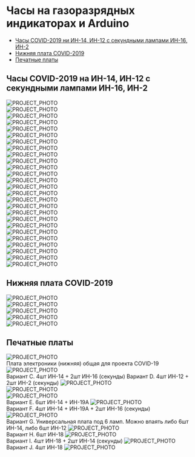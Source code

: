 # Часы на газоразрядных индикаторах и Arduino
* [Часы COVID-2019 ни ИН-14, ИН-12 с секундными лампами ИН-16, ИН-2](#chapter-0)
* [Нижняя плата COVID-2019](#chapter-1)
* [Печатные платы](#chapter-2)

<a id="chapter-0"></a>
## Часы COVID-2019 на ИН-14, ИН-12 с секундными лампами ИН-16, ИН-2
 
![PROJECT_PHOTO](https://github.com/adm503/images/blob/main/NixieClock/COVID%202019%20V2/1.jpg)<br>
![PROJECT_PHOTO](https://github.com/adm503/images/blob/main/NixieClock/COVID%202019%20V2/2.jpg)<br>
![PROJECT_PHOTO](https://github.com/adm503/images/blob/main/NixieClock/COVID%202019%20V2/20211025_151215.jpg)<br>
![PROJECT_PHOTO](https://github.com/adm503/images/blob/main/NixieClock/COVID%202019%20V2/20211025_151223.jpg)<br>
![PROJECT_PHOTO](https://github.com/adm503/images/blob/main/NixieClock/COVID%202019%20V2/20211025_151231.jpg)<br>
![PROJECT_PHOTO](https://github.com/adm503/images/blob/main/NixieClock/COVID%202019%20V2/20211025_151317.jpg)<br>
![PROJECT_PHOTO](https://github.com/adm503/images/blob/main/NixieClock/COVID%202019%20V2/20211025_151325.jpg)<br>
![PROJECT_PHOTO](https://github.com/adm503/images/blob/main/NixieClock/COVID%202019%20V2/20211025_151338.jpg)<br>
![PROJECT_PHOTO](https://github.com/adm503/images/blob/main/NixieClock/COVID%202019%20V2/20211025_151347.jpg)<br>
![PROJECT_PHOTO](https://github.com/adm503/images/blob/main/NixieClock/COVID%202019%20V2/20211025_151353.jpg)<br>
![PROJECT_PHOTO](https://github.com/adm503/images/blob/main/NixieClock/COVID%202019%20V2/20211025_151404.jpg)<br>
![PROJECT_PHOTO](https://github.com/adm503/images/blob/main/NixieClock/COVID%202019%20V2/20211025_151408.jpg)<br>
![PROJECT_PHOTO](https://github.com/adm503/images/blob/main/NixieClock/COVID%202019%20V2/20211025_151412.jpg)<br>
![PROJECT_PHOTO](https://github.com/adm503/images/blob/main/NixieClock/COVID%202019%20V2/20211025_151429.jpg)<br>
![PROJECT_PHOTO](https://github.com/adm503/images/blob/main/NixieClock/COVID%202019%20V2/20211025_151445.jpg)<br>
![PROJECT_PHOTO](https://github.com/adm503/images/blob/main/NixieClock/COVID%202019%20V2/20211025_151516.jpg)<br>
![PROJECT_PHOTO](https://github.com/adm503/images/blob/main/NixieClock/COVID%202019%20V2/20211025_151830.jpg)<br>
![PROJECT_PHOTO](https://github.com/adm503/images/blob/main/NixieClock/COVID%202019%20V2/20211025_151922.jpg)<br>
![PROJECT_PHOTO](https://github.com/adm503/images/blob/main/NixieClock/COVID%202019%20V2/20211025_151929.jpg)<br>
![PROJECT_PHOTO](https://github.com/adm503/images/blob/main/NixieClock/COVID%202019%20V2/20211025_151958.jpg)<br>
![PROJECT_PHOTO](https://github.com/adm503/images/blob/main/NixieClock/COVID%202019%20V2/20211025_152004.jpg)<br>
![PROJECT_PHOTO](https://github.com/adm503/images/blob/main/NixieClock/COVID%202019%20V2/20211025_152012.jpg)<br>
![PROJECT_PHOTO](https://github.com/adm503/images/blob/main/NixieClock/COVID%202019%20V2/20211025_152024.jpg)<br>
![PROJECT_PHOTO](https://github.com/adm503/images/blob/main/NixieClock/COVID%202019%20V2/4.jpg)<br>
![PROJECT_PHOTO](https://github.com/adm503/images/blob/main/NixieClock/COVID%202019%20V2/5.jpg)<br>
![PROJECT_PHOTO](https://github.com/adm503/images/blob/main/NixieClock/COVID%202019%20V2/6.jpg)<br>

<a id="chapter-1"></a>
## Нижняя плата COVID-2019

![PROJECT_PHOTO](https://github.com/adm503/images/blob/main/NixieClock/COVID%202019%20V2/20211025_151535.jpg)<br>
![PROJECT_PHOTO](https://github.com/adm503/images/blob/main/NixieClock/COVID%202019%20V2/20211025_151541.jpg)<br>
![PROJECT_PHOTO](https://github.com/adm503/images/blob/main/NixieClock/COVID%202019%20V2/20211025_151547.jpg)<br>
![PROJECT_PHOTO](https://github.com/adm503/images/blob/main/NixieClock/COVID%202019%20V2/20211025_151552.jpg)<br>
![PROJECT_PHOTO](https://github.com/adm503/images/blob/main/NixieClock/COVID%202019%20V2/20211025_151623.jpg)<br>

<a id="chapter-2"></a>
## Печатные платы

![PROJECT_PHOTO](https://github.com/adm503/images/blob/main/NixieClock/COVID%202019%20V2/3.jpg)<br>
Плата электроники (нижняя) общая для проекта COVID-19
![PROJECT_PHOTO](https://github.com/adm503/images/blob/main/NixieClock/COVID%202019%20V2/41PzbDosbm4.jpg)<br>
Вариант C. 4шт ИН-14 + 2шт ИН-16 (секунды)
Вариант D. 4шт ИН-12 + 2шт ИН-2 (секунды)
![PROJECT_PHOTO](https://github.com/adm503/images/blob/main/NixieClock/COVID%202019%20V2/7.jpg)<br>
![PROJECT_PHOTO](https://github.com/adm503/images/blob/main/NixieClock/COVID%202019%20V2/8.jpg)<br>
![PROJECT_PHOTO](https://github.com/adm503/images/blob/main/NixieClock/COVID%202019%20V2/COVID%202019%20V2.jpg)<br>
Вариант E. 6шт ИН-14 + ИН-19А
![PROJECT_PHOTO](https://github.com/adm503/images/blob/main/NixieClock/COVID%202019%20V2/E.jpg)<br>
Вариант F. 4шт ИН-14 + ИН-19А + 2шт ИН-16 (секунды)
![PROJECT_PHOTO](https://github.com/adm503/images/blob/main/NixieClock/COVID%202019%20V2/F.jpg)<br>
Вариант G. Универсальная плата под 6 ламп. Можно впаять либо 6шт ИН-14, либо 6шт ИН-12
![PROJECT_PHOTO](https://github.com/adm503/images/blob/main/NixieClock/COVID%202019%20V2/ИН-14_12mono.jpg)<br>
Вариант H. 6шт ИН-18
![PROJECT_PHOTO](https://github.com/adm503/images/blob/main/NixieClock/COVID%202019%20V2/6хИН-18.jpg)<br>
Вариант I. 4шт ИН-18 + 2шт ИН-14 (секунды)
![PROJECT_PHOTO](https://github.com/adm503/images/blob/main/NixieClock/COVID%202019%20V2/4хИН-18+2хИН-14.jpg)<br>
Вариант J. 4шт ИН-18
![PROJECT_PHOTO](https://github.com/adm503/images/blob/main/NixieClock/COVID%202019%20V2/4хИН-18.jpg)<br>
